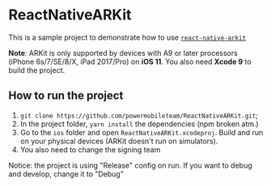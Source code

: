 # ReactNativeARKit

This is a sample project to demonstrate how to use [`react-native-arkit`](https://github.com/powermobileteam/react-native-arkit)

**Note**: ARKit is only supported by devices with A9 or later processors (iPhone 6s/7/SE/8/X, iPad 2017/Pro) on **iOS 11**. You also need **Xcode 9** to build the project.


## How to run the project

1. `git clone https://github.com/powermobileteam/ReactNativeARKit.git`;
2. In the project folder, `yarn install` the dependencies (npm broken atm.)
3. Go to the `ios` folder and open `ReactNativeARKit.xcodeproj`. Build and run on your physical devices (ARKit doesn't run on simulators).
4. You also need to change the signing team 

Notice: the project is using "Release" config on run. If you want to debug and develop, change it to "Debug"
